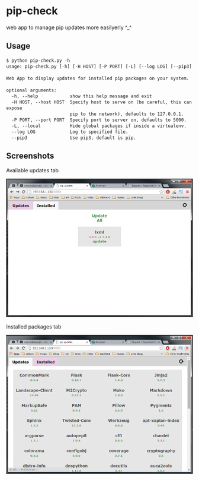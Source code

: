 pip-check
=========

web app to manage pip updates more easilyerly ^_^

Usage
-----

    $ python pip-check.py -h
	usage: pip-check.py [-h] [-H HOST] [-P PORT] [-L] [--log LOG] [--pip3]

	Web App to display updates for installed pip packages on your system.

	optional arguments:
	  -h, --help            show this help message and exit
	  -H HOST, --host HOST  Specify host to serve on (be careful, this can expose
	                        pip to the network), defaults to 127.0.0.1.
	  -P PORT, --port PORT  Specify port to server on, defaults to 5000.
	  -L, --local           Hide global packages if inside a virtualenv.
	  --log LOG             Log to specified file.
	  --pip3                Use pip3, default is pip.


Screenshots
-----------

Available updates tab

![available updates tab](updates.png)

Installed packages tab

![installed packages tab](installed.png)
